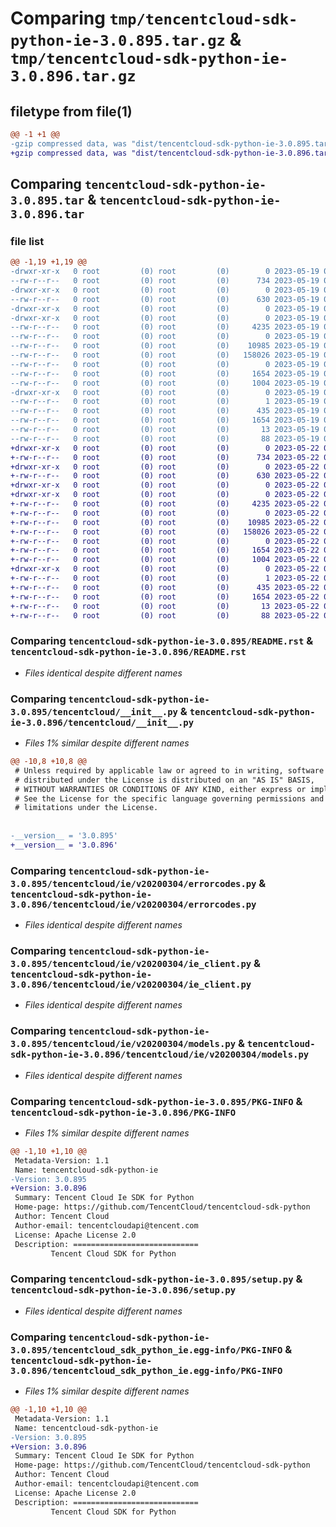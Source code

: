 # Comparing `tmp/tencentcloud-sdk-python-ie-3.0.895.tar.gz` & `tmp/tencentcloud-sdk-python-ie-3.0.896.tar.gz`

## filetype from file(1)

```diff
@@ -1 +1 @@
-gzip compressed data, was "dist/tencentcloud-sdk-python-ie-3.0.895.tar", last modified: Fri May 19 02:52:47 2023, max compression
+gzip compressed data, was "dist/tencentcloud-sdk-python-ie-3.0.896.tar", last modified: Mon May 22 00:24:54 2023, max compression
```

## Comparing `tencentcloud-sdk-python-ie-3.0.895.tar` & `tencentcloud-sdk-python-ie-3.0.896.tar`

### file list

```diff
@@ -1,19 +1,19 @@
-drwxr-xr-x   0 root         (0) root         (0)        0 2023-05-19 02:52:47.000000 tencentcloud-sdk-python-ie-3.0.895/
--rw-r--r--   0 root         (0) root         (0)      734 2023-05-19 02:52:47.000000 tencentcloud-sdk-python-ie-3.0.895/README.rst
-drwxr-xr-x   0 root         (0) root         (0)        0 2023-05-19 02:52:47.000000 tencentcloud-sdk-python-ie-3.0.895/tencentcloud/
--rw-r--r--   0 root         (0) root         (0)      630 2023-05-19 02:52:47.000000 tencentcloud-sdk-python-ie-3.0.895/tencentcloud/__init__.py
-drwxr-xr-x   0 root         (0) root         (0)        0 2023-05-19 02:52:47.000000 tencentcloud-sdk-python-ie-3.0.895/tencentcloud/ie/
-drwxr-xr-x   0 root         (0) root         (0)        0 2023-05-19 02:52:47.000000 tencentcloud-sdk-python-ie-3.0.895/tencentcloud/ie/v20200304/
--rw-r--r--   0 root         (0) root         (0)     4235 2023-05-19 02:52:47.000000 tencentcloud-sdk-python-ie-3.0.895/tencentcloud/ie/v20200304/errorcodes.py
--rw-r--r--   0 root         (0) root         (0)        0 2023-05-19 02:52:47.000000 tencentcloud-sdk-python-ie-3.0.895/tencentcloud/ie/v20200304/__init__.py
--rw-r--r--   0 root         (0) root         (0)    10985 2023-05-19 02:52:47.000000 tencentcloud-sdk-python-ie-3.0.895/tencentcloud/ie/v20200304/ie_client.py
--rw-r--r--   0 root         (0) root         (0)   158026 2023-05-19 02:52:47.000000 tencentcloud-sdk-python-ie-3.0.895/tencentcloud/ie/v20200304/models.py
--rw-r--r--   0 root         (0) root         (0)        0 2023-05-19 02:52:47.000000 tencentcloud-sdk-python-ie-3.0.895/tencentcloud/ie/__init__.py
--rw-r--r--   0 root         (0) root         (0)     1654 2023-05-19 02:52:47.000000 tencentcloud-sdk-python-ie-3.0.895/PKG-INFO
--rw-r--r--   0 root         (0) root         (0)     1004 2023-05-19 02:52:47.000000 tencentcloud-sdk-python-ie-3.0.895/setup.py
-drwxr-xr-x   0 root         (0) root         (0)        0 2023-05-19 02:52:47.000000 tencentcloud-sdk-python-ie-3.0.895/tencentcloud_sdk_python_ie.egg-info/
--rw-r--r--   0 root         (0) root         (0)        1 2023-05-19 02:52:47.000000 tencentcloud-sdk-python-ie-3.0.895/tencentcloud_sdk_python_ie.egg-info/dependency_links.txt
--rw-r--r--   0 root         (0) root         (0)      435 2023-05-19 02:52:47.000000 tencentcloud-sdk-python-ie-3.0.895/tencentcloud_sdk_python_ie.egg-info/SOURCES.txt
--rw-r--r--   0 root         (0) root         (0)     1654 2023-05-19 02:52:47.000000 tencentcloud-sdk-python-ie-3.0.895/tencentcloud_sdk_python_ie.egg-info/PKG-INFO
--rw-r--r--   0 root         (0) root         (0)       13 2023-05-19 02:52:47.000000 tencentcloud-sdk-python-ie-3.0.895/tencentcloud_sdk_python_ie.egg-info/top_level.txt
--rw-r--r--   0 root         (0) root         (0)       88 2023-05-19 02:52:47.000000 tencentcloud-sdk-python-ie-3.0.895/setup.cfg
+drwxr-xr-x   0 root         (0) root         (0)        0 2023-05-22 00:24:54.000000 tencentcloud-sdk-python-ie-3.0.896/
+-rw-r--r--   0 root         (0) root         (0)      734 2023-05-22 00:24:54.000000 tencentcloud-sdk-python-ie-3.0.896/README.rst
+drwxr-xr-x   0 root         (0) root         (0)        0 2023-05-22 00:24:54.000000 tencentcloud-sdk-python-ie-3.0.896/tencentcloud/
+-rw-r--r--   0 root         (0) root         (0)      630 2023-05-22 00:24:54.000000 tencentcloud-sdk-python-ie-3.0.896/tencentcloud/__init__.py
+drwxr-xr-x   0 root         (0) root         (0)        0 2023-05-22 00:24:54.000000 tencentcloud-sdk-python-ie-3.0.896/tencentcloud/ie/
+drwxr-xr-x   0 root         (0) root         (0)        0 2023-05-22 00:24:54.000000 tencentcloud-sdk-python-ie-3.0.896/tencentcloud/ie/v20200304/
+-rw-r--r--   0 root         (0) root         (0)     4235 2023-05-22 00:24:54.000000 tencentcloud-sdk-python-ie-3.0.896/tencentcloud/ie/v20200304/errorcodes.py
+-rw-r--r--   0 root         (0) root         (0)        0 2023-05-22 00:24:54.000000 tencentcloud-sdk-python-ie-3.0.896/tencentcloud/ie/v20200304/__init__.py
+-rw-r--r--   0 root         (0) root         (0)    10985 2023-05-22 00:24:54.000000 tencentcloud-sdk-python-ie-3.0.896/tencentcloud/ie/v20200304/ie_client.py
+-rw-r--r--   0 root         (0) root         (0)   158026 2023-05-22 00:24:54.000000 tencentcloud-sdk-python-ie-3.0.896/tencentcloud/ie/v20200304/models.py
+-rw-r--r--   0 root         (0) root         (0)        0 2023-05-22 00:24:54.000000 tencentcloud-sdk-python-ie-3.0.896/tencentcloud/ie/__init__.py
+-rw-r--r--   0 root         (0) root         (0)     1654 2023-05-22 00:24:54.000000 tencentcloud-sdk-python-ie-3.0.896/PKG-INFO
+-rw-r--r--   0 root         (0) root         (0)     1004 2023-05-22 00:24:54.000000 tencentcloud-sdk-python-ie-3.0.896/setup.py
+drwxr-xr-x   0 root         (0) root         (0)        0 2023-05-22 00:24:54.000000 tencentcloud-sdk-python-ie-3.0.896/tencentcloud_sdk_python_ie.egg-info/
+-rw-r--r--   0 root         (0) root         (0)        1 2023-05-22 00:24:54.000000 tencentcloud-sdk-python-ie-3.0.896/tencentcloud_sdk_python_ie.egg-info/dependency_links.txt
+-rw-r--r--   0 root         (0) root         (0)      435 2023-05-22 00:24:54.000000 tencentcloud-sdk-python-ie-3.0.896/tencentcloud_sdk_python_ie.egg-info/SOURCES.txt
+-rw-r--r--   0 root         (0) root         (0)     1654 2023-05-22 00:24:54.000000 tencentcloud-sdk-python-ie-3.0.896/tencentcloud_sdk_python_ie.egg-info/PKG-INFO
+-rw-r--r--   0 root         (0) root         (0)       13 2023-05-22 00:24:54.000000 tencentcloud-sdk-python-ie-3.0.896/tencentcloud_sdk_python_ie.egg-info/top_level.txt
+-rw-r--r--   0 root         (0) root         (0)       88 2023-05-22 00:24:54.000000 tencentcloud-sdk-python-ie-3.0.896/setup.cfg
```

### Comparing `tencentcloud-sdk-python-ie-3.0.895/README.rst` & `tencentcloud-sdk-python-ie-3.0.896/README.rst`

 * *Files identical despite different names*

### Comparing `tencentcloud-sdk-python-ie-3.0.895/tencentcloud/__init__.py` & `tencentcloud-sdk-python-ie-3.0.896/tencentcloud/__init__.py`

 * *Files 1% similar despite different names*

```diff
@@ -10,8 +10,8 @@
 # Unless required by applicable law or agreed to in writing, software
 # distributed under the License is distributed on an "AS IS" BASIS,
 # WITHOUT WARRANTIES OR CONDITIONS OF ANY KIND, either express or implied.
 # See the License for the specific language governing permissions and
 # limitations under the License.
 
 
-__version__ = '3.0.895'
+__version__ = '3.0.896'
```

### Comparing `tencentcloud-sdk-python-ie-3.0.895/tencentcloud/ie/v20200304/errorcodes.py` & `tencentcloud-sdk-python-ie-3.0.896/tencentcloud/ie/v20200304/errorcodes.py`

 * *Files identical despite different names*

### Comparing `tencentcloud-sdk-python-ie-3.0.895/tencentcloud/ie/v20200304/ie_client.py` & `tencentcloud-sdk-python-ie-3.0.896/tencentcloud/ie/v20200304/ie_client.py`

 * *Files identical despite different names*

### Comparing `tencentcloud-sdk-python-ie-3.0.895/tencentcloud/ie/v20200304/models.py` & `tencentcloud-sdk-python-ie-3.0.896/tencentcloud/ie/v20200304/models.py`

 * *Files identical despite different names*

### Comparing `tencentcloud-sdk-python-ie-3.0.895/PKG-INFO` & `tencentcloud-sdk-python-ie-3.0.896/PKG-INFO`

 * *Files 1% similar despite different names*

```diff
@@ -1,10 +1,10 @@
 Metadata-Version: 1.1
 Name: tencentcloud-sdk-python-ie
-Version: 3.0.895
+Version: 3.0.896
 Summary: Tencent Cloud Ie SDK for Python
 Home-page: https://github.com/TencentCloud/tencentcloud-sdk-python
 Author: Tencent Cloud
 Author-email: tencentcloudapi@tencent.com
 License: Apache License 2.0
 Description: ============================
         Tencent Cloud SDK for Python
```

### Comparing `tencentcloud-sdk-python-ie-3.0.895/setup.py` & `tencentcloud-sdk-python-ie-3.0.896/setup.py`

 * *Files identical despite different names*

### Comparing `tencentcloud-sdk-python-ie-3.0.895/tencentcloud_sdk_python_ie.egg-info/PKG-INFO` & `tencentcloud-sdk-python-ie-3.0.896/tencentcloud_sdk_python_ie.egg-info/PKG-INFO`

 * *Files 1% similar despite different names*

```diff
@@ -1,10 +1,10 @@
 Metadata-Version: 1.1
 Name: tencentcloud-sdk-python-ie
-Version: 3.0.895
+Version: 3.0.896
 Summary: Tencent Cloud Ie SDK for Python
 Home-page: https://github.com/TencentCloud/tencentcloud-sdk-python
 Author: Tencent Cloud
 Author-email: tencentcloudapi@tencent.com
 License: Apache License 2.0
 Description: ============================
         Tencent Cloud SDK for Python
```

